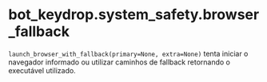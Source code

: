 # bot_keydrop.system_safety.browser_fallback

`launch_browser_with_fallback(primary=None, extra=None)` tenta iniciar o navegador informado ou utilizar caminhos de fallback retornando o executável utilizado.
